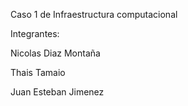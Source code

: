 Caso 1 de Infraestructura computacional 

Integrantes:

Nicolas Diaz Montaña

Thais Tamaio

Juan Esteban Jimenez

